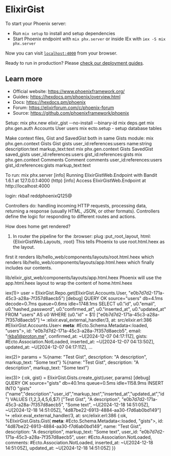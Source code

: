 # ElixirGist

To start your Phoenix server:

  * Run `mix setup` to install and setup dependencies
  * Start Phoenix endpoint with `mix phx.server` or inside IEx with `iex -S mix phx.server`

Now you can visit [`localhost:4000`](http://localhost:4000) from your browser.

Ready to run in production? Please [check our deployment guides](https://hexdocs.pm/phoenix/deployment.html).

## Learn more

  * Official website: https://www.phoenixframework.org/
  * Guides: https://hexdocs.pm/phoenix/overview.html
  * Docs: https://hexdocs.pm/phoenix
  * Forum: https://elixirforum.com/c/phoenix-forum
  * Source: https://github.com/phoenixframework/phoenix

Setup:
mix phx.new elixir_gist --no-install --binary-id
mix deps.get
mix phx.gen.auth Accounts User users
mix ecto.setup - setup database tables

Make context files, Gist and SavedGist both in same Gists module:
mix phx.gen.context Gists Gist gists user_id:references:users name:string description:text markup_text:text
mix phx.gen.context Gists SavedGist saved_gists user_id:references:users gist_id:references:gists
mix phx.gen.context Comments Comment comments user_id:references:users gist_id:references:gists markup_text:text

To run:
mix phx.server
[info] Running ElixirGistWeb.Endpoint with Bandit 1.6.1 at 127.0.0.1:4000 (http)
[info] Access ElixirGistWeb.Endpoint at http://localhost:4000

login:
rkba1
reddphoenixQ125@

Controllers do:
handling incoming HTTP requests, 
processing data, 
returning a response (usually HTML, JSON, or other formats). 
Controllers define the logic for responding to different routes and actions.

How does home get rendered?
1. In router the pipeline for the :browser:
plug :put_root_layout, html: {ElixirGistWeb.Layouts, :root}
This tells Phoenix to use root.html.heex as the layout.

first it renders lib/hello_web/components/layouts/root.html.heex which renders lib/hello_web/components/layouts/app.html.heex which finally includes our contents. 

lib/elixir_gist_web/components/layouts/app.html.heex
Phoenix will use the app.html.heex layout to wrap the content of home.html.heex


iex(1)> user = ElixirGist.Repo.get(ElixirGist.Accounts.User, "e0b7d7d2-171a-45c3-a28a-7f357d8aecb5")
[debug] QUERY OK source="users" db=4.1ms decode=0.7ms queue=0.6ms idle=1748.1ms
SELECT u0."id", u0."email", u0."hashed_password", u0."confirmed_at", u0."inserted_at", u0."updated_at" FROM "users" AS u0 WHERE (u0."id" = $1) ["e0b7d7d2-171a-45c3-a28a-7f357d8aecb5"]
↳ :elixir.eval_external_handler/3, at: src/elixir.erl:386
#ElixirGist.Accounts.User<
__meta__: #Ecto.Schema.Metadata<:loaded, "users">,
id: "e0b7d7d2-171a-45c3-a28a-7f357d8aecb5",
email: "rkba1@proton.me",
confirmed_at: ~U[2024-12-07 04:17:11Z],
gists: #Ecto.Association.NotLoaded<association :gists is not loaded>,
inserted_at: ~U[2024-12-07 04:13:50Z],
updated_at: ~U[2024-12-07 04:17:11Z],
...
>

iex(2)> params = %{name: "Test Gist", description: "A description", markup_text: "Some text"}
%{name: "Test Gist", description: "A description", markup_text: "Some text"}

iex(3)> {:ok, gist} = ElixirGist.Gists.create_gist(user, params)
[debug] QUERY OK source="gists" db=40.1ms queue=0.5ms idle=1158.9ms
INSERT INTO "gists" ("name","description","user_id","markup_text","inserted_at","updated_at","id") VALUES ($1,$2,$3,$4,$5,$6,$7) ["Test Gist", "A description", "e0b7d7d2-171a-45c3-a28a-7f357d8aecb5", "Some text", ~U[2024-12-18 14:51:05Z], ~U[2024-12-18 14:51:05Z], "4d87be22-6913-4884-aa30-f7d6ab0bd149"]
↳ :elixir.eval_external_handler/3, at: src/elixir.erl:386
{:ok,
%ElixirGist.Gists.Gist{
__meta__: #Ecto.Schema.Metadata<:loaded, "gists">,
id: "4d87be22-6913-4884-aa30-f7d6ab0bd149",
name: "Test Gist",
description: "A description",
markup_text: "Some text",
user_id: "e0b7d7d2-171a-45c3-a28a-7f357d8aecb5",
user: #Ecto.Association.NotLoaded<association :user is not loaded>,
comments: #Ecto.Association.NotLoaded<association :comments is not loaded>,
inserted_at: ~U[2024-12-18 14:51:05Z],
updated_at: ~U[2024-12-18 14:51:05Z]
}}

